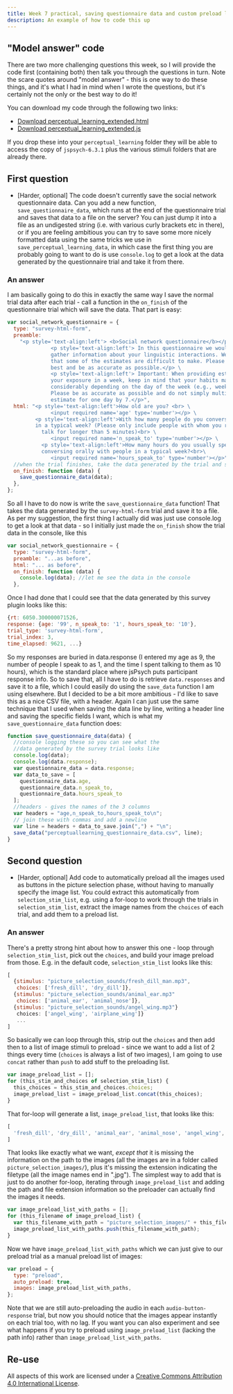```yaml
---
title: Week 7 practical, saving questionnaire data and custom preload list
description: An example of how to code this up
---
```


## "Model answer" code

There are two more challenging questions this week, so I will provide the code first (containing both) then talk you through the questions in turn. Note the scare quotes around "model answer" - this is one way to do these things, and it's what I had in mind when I wrote the questions, but it's certainly not the only or the best way to do it!

You can download my code through the following two links:
- <a href="code/perceptual_learning_extended/perceptual_learning_extended.html" download> Download perceptual_learning_extended.html</a>
- <a href="code/perceptual_learning_extended/perceptual_learning_extended.js" download> Download perceptual_learning_extended.js</a>

If you drop these into your `perceptual_learning` folder they will be able to access the copy of `jspsych-6.3.1` plus the various stimuli folders that are already there.

## First question
- [Harder, optional] The code doesn't currently save the social network questionnaire data. Can you add a new function, `save_questionnaire_data`, which runs at the end of the questionnaire trial and saves that data to a file on the server? You can just dump it into a file as an undigested string (i.e. with various curly brackets etc in there), or if you are feeling ambitious you can try to save some more nicely formatted data using the same tricks we use in `save_perceptual_learning_data`, in which case the first thing you are probably going to want to do is use `console.log` to get a look at the data generated by the questionnaire trial and take it from there.

### An answer

I am basically going to do this in exactly the same way I save the normal trial data after each trial - call a function in the `on_finish` of the questionnaire trial which will save the data. That part is easy:

```js
var social_network_questionnaire = {
  type: "survey-html-form",
  preamble:
    "<p style='text-align:left'> <b>Social network questionnaire</b></p>\
              <p style='text-align:left'> In this questionnaire we would like to \
              gather information about your linguistic interactions. We realize \
              that some of the estimates are difficult to make. Please do your \
              best and be as accurate as possible.</p> \
              <p style='text-align:left'> Important: When providing estimates for \
              your exposure in a week, keep in mind that your habits may vary \
              considerably depending on the day of the week (e.g., weekday vs. weekend). \
              Please be as accurate as possible and do not simply multiply your \
              estimate for one day by 7.</p>",
  html: "<p style='text-align:left'>How old are you? <br> \
              <input required name='age' type='number'></p> \
         <p style='text-align:left'>With how many people do you converse orally \
         in a typical week? (Please only include people with whom you regularly \
           talk for longer than 5 minutes)<br> \
              <input required name='n_speak_to' type='number'></p> \
           <p style='text-align:left'>How many hours do you usually spend on \
           conversing orally with people in a typical week?<br>\
              <input required name='hours_speak_to' type='number'></p>",
  //when the trial finishes, take the data generated by the trial and save it
  on_finish: function (data) {
    save_questionnaire_data(data);
  },
};
```

So all I have to do now is write the `save_questionnaire_data` function! That takes the data generated by the `survey-html-form` trial and save it to a file. As per my suggestion, the first thing I actually did was just use console.log to get a look at that data - so I initially just made the `on_finish` show the trial data in the console, like this 

```js
var social_network_questionnaire = {
  type: "survey-html-form",
  preamble: "...as before",
  html: "... as before",
  on_finish: function (data) {
    console.log(data); //let me see the data in the console
  },
```

Once I had done that I could see that the data generated by this survey plugin looks like this:
```js
{rt: 6050.300000071526, 
response: {age: '99', n_speak_to: '1', hours_speak_to: '10'}, 
trial_type: 'survey-html-form', 
trial_index: 3, 
time_elapsed: 9621, ...}
```
So my responses are buried in data.response (I entered my age as 9, the number of people I speak to as 1, and the time I spent talking to them as 10 hours), which is the standard place where jsPsych puts participant response info. So to save that, all I have to do is retrieve `data.responses` and save it to a file, which I could easily do using the `save_data` function I am using elsewhere. But I decided to be a bit more ambitious - I'd like to save this as a nice CSV file, with a header. Again I can just use the same technique that I used when saving the data line by line, writing a header line and saving the specific fields I want, which is what my `save_questionnaire_data` function does:

```js
function save_questionnaire_data(data) {
  //console logging these so you can see what the 
  //data generated by the survey trial looks like
  console.log(data);
  console.log(data.response);
  var questionnaire_data = data.response;
  var data_to_save = [
    questionnaire_data.age,
    questionnaire_data.n_speak_to,
    questionnaire_data.hours_speak_to
  ];
  //headers - gives the names of the 3 columns 
  var headers = "age,n_speak_to,hours_speak_to\n";
  // join these with commas and add a newline
  var line = headers + data_to_save.join(",") + "\n";
  save_data("perceptuallearning_questionnaire_data.csv", line);
}
```

## Second question

- [Harder, optional] Add code to automatically preload all the images used as buttons in the picture selection phase, without having to manually specify the image list. You could extract this automatically from `selection_stim_list`, e.g. using a for-loop to work through the trials in `selection_stim_list`, extract the image names from the `choices` of each trial, and add them to a preload list.

### An answer

There's a pretty strong hint about how to answer this one - loop through `selection_stim_list`, pick out the `choices`, and build your image preload from those. E.g. in the default code, `selection_stim_list` looks like this: 
```js
[
  {stimulus: "picture_selection_sounds/fresh_dill_man.mp3",
   choices: ['fresh_dill', 'dry_dill']},
  {stimulus: "picture_selection_sounds/animal_ear.mp3"
   choices: ['animal_ear', 'animal_nose']},
  {stimulus: "picture_selection_sounds/angel_wing.mp3"}
   choices: ['angel_wing', 'airplane_wing']}
   ...
]
```

So basically we can loop through this, strip out the `choices` and then add then to 
a list of image stimuli to preload - since we want to add a list of 2 things every time (`choices` is always a list of two images), I am going to use `concat` rather than `push` to add stuff to the preloading list. 

```js
var image_preload_list = [];
for (this_stim_and_choices of selection_stim_list) {
  this_choices = this_stim_and_choices.choices;
  image_preload_list = image_preload_list.concat(this_choices);
}
```

That for-loop will generate a list, `image_preload_list`, that looks like this:
```js
[
  'fresh_dill', 'dry_dill', 'animal_ear', 'animal_nose', 'angel_wing', 'airplane_wing', ...
]
```

That looks like exactly what we want, *except that* it is missing the information on the path to the images (all the images are in a folder called `picture_selection_images/`), plus it's missing the extension indicating the filetype (all the image names end in ".jpg"). The simplest way to add that is just to do another for-loop, iterating through `image_preload_list` and adding the path and file extension information so the preloader can actually find the images it needs.

```js
var image_preload_list_with_paths = [];
for (this_filename of image_preload_list) {
  var this_filename_with_path = "picture_selection_images/" + this_filename + ".jpg";
  image_preload_list_with_paths.push(this_filename_with_path);
}
```

Now we have `image_preload_list_with_paths` which we can just give to our preload trial as a manual preload list of images:

```js
var preload = {
  type: "preload",
  auto_preload: true,
  images: image_preload_list_with_paths,
};
```

Note that we are still auto-preloading the audio in each `audio-button-response` trial, but now you should notice that the images appear instantly on each trial too, with no lag. If you want you can also experiment and see what happens if you try to preload using `image_preload_list` (lacking the path info) rather than `image_preload_list_with_paths`.


## Re-use

All aspects of this work are licensed under a [Creative Commons Attribution 4.0 International License](http://creativecommons.org/licenses/by/4.0/).
